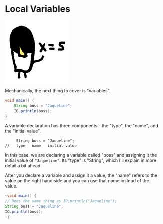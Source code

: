 # Local Variables

<img src="/variables/header.png" height="200px"/>

Mechanically, the next thing to cover is "variables".


```java
void main() {
    String boss = "Jaqueline";
    IO.println(boss);
}
```

A variable declaration has three components - the "type", the "name", and the "initial value".

```java,no_run
     String boss = "Jaqueline";
//   type   name   initial value
```

In this case, we are declaring a variable called "boss" and assigning it the initial value
of `"Jaqueline"`. Its "type" is "String", which I'll explain in more detail a bit ahead.

After you declare a variable and assign it a value, the "name" refers to the value on the right
hand side and you can use that name instead of the value.

```java
~void main() {
// Does the same thing as IO.println("Jaqueline");
String boss = "Jaqueline";
IO.println(boss);
~}
```
